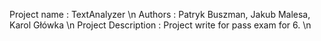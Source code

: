 Project name : TextAnalyzer \n
Authors : Patryk Buszman, Jakub Malesa, Karol Główka \n
Project Description : Project write for pass exam for 6. \n 
